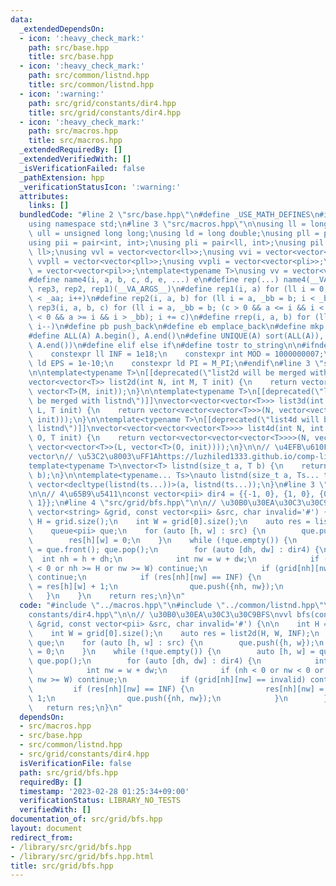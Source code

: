 ```yaml
---
data:
  _extendedDependsOn:
  - icon: ':heavy_check_mark:'
    path: src/base.hpp
    title: src/base.hpp
  - icon: ':heavy_check_mark:'
    path: src/common/listnd.hpp
    title: src/common/listnd.hpp
  - icon: ':warning:'
    path: src/grid/constants/dir4.hpp
    title: src/grid/constants/dir4.hpp
  - icon: ':heavy_check_mark:'
    path: src/macros.hpp
    title: src/macros.hpp
  _extendedRequiredBy: []
  _extendedVerifiedWith: []
  _isVerificationFailed: false
  _pathExtension: hpp
  _verificationStatusIcon: ':warning:'
  attributes:
    links: []
  bundledCode: "#line 2 \"src/base.hpp\"\n#define _USE_MATH_DEFINES\n#include <bits/stdc++.h>\n\
    using namespace std;\n#line 3 \"src/macros.hpp\"\n\nusing ll = long long;\nusing\
    \ ull = unsigned long long;\nusing ld = long double;\nusing pll = pair<ll, ll>;\n\
    using pii = pair<int, int>;\nusing pli = pair<ll, int>;\nusing pil = pair<int,\
    \ ll>;\nusing vvl = vector<vector<ll>>;\nusing vvi = vector<vector<int>>;\nusing\
    \ vvpll = vector<vector<pll>>;\nusing vvpli = vector<vector<pli>>;\nusing vvpil\
    \ = vector<vector<pil>>;\ntemplate<typename T>\nusing vv = vector<vector<T>>;\n\
    #define name4(i, a, b, c, d, e, ...) e\n#define rep(...) name4(__VA_ARGS__, rep4,\
    \ rep3, rep2, rep1)(__VA_ARGS__)\n#define rep1(i, a) for (ll i = 0, _aa = a; i\
    \ < _aa; i++)\n#define rep2(i, a, b) for (ll i = a, _bb = b; i < _bb; i++)\n#define\
    \ rep3(i, a, b, c) for (ll i = a, _bb = b; (c > 0 && a <= i && i < _bb) or (c\
    \ < 0 && a >= i && i > _bb); i += c)\n#define rrep(i, a, b) for (ll i=(a); i>(b);\
    \ i--)\n#define pb push_back\n#define eb emplace_back\n#define mkp make_pair\n\
    #define ALL(A) A.begin(), A.end()\n#define UNIQUE(A) sort(ALL(A)), A.erase(unique(ALL(A)),\
    \ A.end())\n#define elif else if\n#define tostr to_string\n\n#ifndef CONSTANTS\n\
    \    constexpr ll INF = 1e18;\n    constexpr int MOD = 1000000007;\n    constexpr\
    \ ld EPS = 1e-10;\n    constexpr ld PI = M_PI;\n#endif\n#line 3 \"src/common/listnd.hpp\"\
    \n\ntemplate<typename T>\n[[deprecated(\"list2d will be merged with listnd\")]]\n\
    vector<vector<T>> list2d(int N, int M, T init) {\n    return vector<vector<T>>(N,\
    \ vector<T>(M, init));\n}\n\ntemplate<typename T>\n[[deprecated(\"list3d will\
    \ be merged with listnd\")]]\nvector<vector<vector<T>>> list3d(int N, int M, int\
    \ L, T init) {\n    return vector<vector<vector<T>>>(N, vector<vector<T>>(M, vector<T>(L,\
    \ init)));\n}\n\ntemplate<typename T>\n[[deprecated(\"list4d will be merged with\
    \ listnd\")]]\nvector<vector<vector<vector<T>>>> list4d(int N, int M, int L, int\
    \ O, T init) {\n    return vector<vector<vector<vector<T>>>>(N, vector<vector<vector<T>>>(M,\
    \ vector<vector<T>>(L, vector<T>(O, init))));\n}\n\n// \u4EFB\u610F\u6B21\u5143\
    vector\n// \u53C2\u8003\uFF1Ahttps://luzhiled1333.github.io/comp-library/src/cpp-template/header/make-vector.hpp\n\
    template<typename T>\nvector<T> listnd(size_t a, T b) {\n    return vector<T>(a,\
    \ b);\n}\n\ntemplate<typename... Ts>\nauto listnd(size_t a, Ts... ts) {\n    return\
    \ vector<decltype(listnd(ts...))>(a, listnd(ts...));\n}\n#line 3 \"src/grid/constants/dir4.hpp\"\
    \n\n// 4\u65B9\u5411\nconst vector<pii> dir4 = {{-1, 0}, {1, 0}, {0, -1}, {0,\
    \ 1}};\n#line 4 \"src/grid/bfs.hpp\"\n\n// \u30B0\u30EA\u30C3\u30C9BFS\nvvl bfs(const\
    \ vector<string> &grid, const vector<pii> &src, char invalid='#') {\n\n    int\
    \ H = grid.size();\n    int W = grid[0].size();\n    auto res = list2d(H, W, INF);\n\
    \    queue<pii> que;\n    for (auto [h, w] : src) {\n        que.push({h, w});\n\
    \        res[h][w] = 0;\n    }\n    while (!que.empty()) {\n        auto [h, w]\
    \ = que.front(); que.pop();\n        for (auto [dh, dw] : dir4) {\n          \
    \  int nh = h + dh;\n            int nw = w + dw;\n            if (nh < 0 or nw\
    \ < 0 or nh >= H or nw >= W) continue;\n            if (grid[nh][nw] == invalid)\
    \ continue;\n            if (res[nh][nw] == INF) {\n                res[nh][nw]\
    \ = res[h][w] + 1;\n                que.push({nh, nw});\n            }\n     \
    \   }\n    }\n    return res;\n}\n"
  code: "#include \"../macros.hpp\"\n#include \"../common/listnd.hpp\"\n#include \"\
    constants/dir4.hpp\"\n\n// \u30B0\u30EA\u30C3\u30C9BFS\nvvl bfs(const vector<string>\
    \ &grid, const vector<pii> &src, char invalid='#') {\n\n    int H = grid.size();\n\
    \    int W = grid[0].size();\n    auto res = list2d(H, W, INF);\n    queue<pii>\
    \ que;\n    for (auto [h, w] : src) {\n        que.push({h, w});\n        res[h][w]\
    \ = 0;\n    }\n    while (!que.empty()) {\n        auto [h, w] = que.front();\
    \ que.pop();\n        for (auto [dh, dw] : dir4) {\n            int nh = h + dh;\n\
    \            int nw = w + dw;\n            if (nh < 0 or nw < 0 or nh >= H or\
    \ nw >= W) continue;\n            if (grid[nh][nw] == invalid) continue;\n   \
    \         if (res[nh][nw] == INF) {\n                res[nh][nw] = res[h][w] +\
    \ 1;\n                que.push({nh, nw});\n            }\n        }\n    }\n \
    \   return res;\n}\n"
  dependsOn:
  - src/macros.hpp
  - src/base.hpp
  - src/common/listnd.hpp
  - src/grid/constants/dir4.hpp
  isVerificationFile: false
  path: src/grid/bfs.hpp
  requiredBy: []
  timestamp: '2023-02-28 01:25:34+09:00'
  verificationStatus: LIBRARY_NO_TESTS
  verifiedWith: []
documentation_of: src/grid/bfs.hpp
layout: document
redirect_from:
- /library/src/grid/bfs.hpp
- /library/src/grid/bfs.hpp.html
title: src/grid/bfs.hpp
---
```

